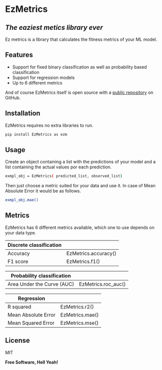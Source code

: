 # EzMetrics
## _The eaziest metics library ever_

Ez metrics is a library that calculates the fitness metrics of your ML model.

## Features

- Support for fixed binary classification as well as probability based classification
- Support for regression models
- Up to 6 different metrics



And of course EzMetrics itself is open source with a [public repository][ezm] on GitHub.

## Installation

EzMetrics requires no extra libraries to run.

```sh
pip install EzMetrics as ezm
```
## Usage

Create an object containing a list with the predictions of your model and a list 
containing the actual values por each prediction.

```sh
exmpl_obj = EzMetrics( predicted_list, observed_list)
```

Then just choose a metric suited for your data and use it. 
In case of Mean Absolute Error it would be as follows.

```sh
exmpl_obj.mae()
```


## Metrics

EzMetrics has 6 different metrics available, which one to use depends on your data type.

| Discrete classification |  |
| ------ | ------ |
| Accuracy | EzMetrics.accuracy() |
| F1 score | EzMetrics.f1() |


| Probability classification |  |
| ------ | ------ |
| Area Under the Curve (AUC) | EzMetrics.roc_auc() |


| Regression |  |
| ------ | ------ |
| R squared | EzMetrics.r2() |
| Mean Absolute Error | EzMetrics.mae() |
| Mean Squared Error | EzMetrics.mse() |


## License

MIT

**Free Software, Hell Yeah!**

[//]: # (These are reference links used in the body of this note and get stripped out when the markdown processor does its job. There is no need to format nicely because it shouldn't be seen. Thanks SO - http://stackoverflow.com/questions/4823468/store-comments-in-markdown-syntax)

   [ezm]: <https://github.com/JieWuu/EzMetrics>
